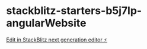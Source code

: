 # stackblitz-starters-b5j7lp-angularWebsite

[Edit in StackBlitz next generation editor ⚡️](https://stackblitz.com/~/github.com/MichalFijak/stackblitz-starters-b5j7lp-angularWebsite)